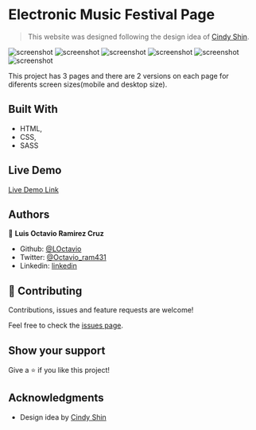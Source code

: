 # Electronic Music Festival Page

> This website was designed following the design idea of [Cindy Shin](https://www.behance.net/gallery/29845175/CC-Global-Summit-2015).

![screenshot](./app_screenshot.png)
![screenshot](./app_screenshot2.png)
![screenshot](./app_screenshot3.png)
![screenshot](./app_screenshot4.png)
![screenshot](./app_screenshot5.png)
![screenshot](./app_screenshot6.png)

This project has 3 pages and there are 2 versions on each page for diferents screen sizes(mobile and desktop size).

## Built With

- HTML,
- CSS,
- SASS

## Live Demo

[Live Demo Link](https://livedemo.com)

## Authors

👤 **Luis Octavio Ramirez Cruz**

- Github: [@LOctavio](https://github.com/LOctavio)
- Twitter: [@Octavio_ram431](https://twitter.com/Octavio_ram431)
- Linkedin: [linkedin](https://www.linkedin.com/in/luis-octavio-ramirez-cruz-714521178/)

## 🤝 Contributing

Contributions, issues and feature requests are welcome!

Feel free to check the [issues page](https://github.com/LOctavio/music-festival/issues).

## Show your support

Give a ⭐️ if you like this project!

## Acknowledgments

- Design idea by [Cindy Shin](https://www.behance.net/adagio07)